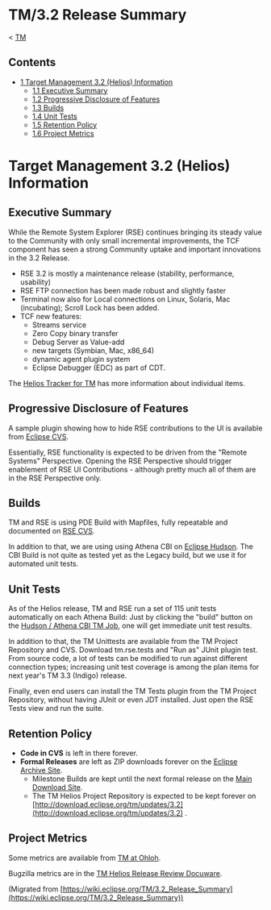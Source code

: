

TM/3.2 Release Summary
======================

< [TM](./TM "TM")

Contents
--------

*   [1 Target Management 3.2 (Helios) Information](#Target-Management-3.2-.28Helios.29-Information)
    *   [1.1 Executive Summary](#Executive-Summary)
    *   [1.2 Progressive Disclosure of Features](#Progressive-Disclosure-of-Features)
    *   [1.3 Builds](#Builds)
    *   [1.4 Unit Tests](#Unit-Tests)
    *   [1.5 Retention Policy](#Retention-Policy)
    *   [1.6 Project Metrics](#Project-Metrics)

Target Management 3.2 (Helios) Information
==========================================

Executive Summary
-----------------

While the Remote System Explorer (RSE) continues bringing its steady value to the Community with only small incremental improvements, the TCF component has seen a strong Community uptake and important innovations in the 3.2 Release.

*   RSE 3.2 is mostly a maintenance release (stability, performance, usability)
*   RSE FTP connection has been made robust and slightly faster
*   Terminal now also for Local connections on Linux, Solaris, Mac (incubating); Scroll Lock has been added.
*   TCF new features:
    *   Streams service
    *   Zero Copy binary transfer
    *   Debug Server as Value-add
    *   new targets (Symbian, Mac, x86_64)
    *   dynamic agent plugin system
    *   Eclipse Debugger (EDC) as part of CDT.

The [Helios Tracker for TM](http://eclipse.org/helios/planning/SimultaneousReleaseOverview.php?action=project&projectid=tools.tm) has more information about individual items.

Progressive Disclosure of Features
----------------------------------

A sample plugin showing how to hide RSE contributions to the UI is available from [Eclipse CVS](http://dev.eclipse.org/viewcvs/index.cgi/org.eclipse.tm.rse/plugins/org.eclipse.rse.ui.capabilities/plugin.xml?root=Tools_Project&view=markup).

Essentially, RSE functionality is expected to be driven from the "Remote Systems" Perspective. Opening the RSE Perspective should trigger enablement of RSE UI Contributions - although pretty much all of them are in the RSE Perspective only.

Builds
------

TM and RSE is using PDE Build with Mapfiles, fully repeatable and documented on [RSE CVS](http://dev.eclipse.org/viewcvs/index.cgi/org.eclipse.tm.rse/releng/org.eclipse.rse.build/README_build.txt?root=Tools_Project&view=markup).

In addition to that, we are using using Athena CBI on [Eclipse Hudson](https://hudson.eclipse.org/hudson/job/cbi-tm-3.2-integration/). The CBI Build is not quite as tested yet as the Legacy build, but we use it for automated unit tests.

Unit Tests
----------

As of the Helios release, TM and RSE run a set of 115 unit tests automatically on each Athena Build: Just by clicking the "build" button on the [Hudson / Athena CBI TM Job](https://hudson.eclipse.org/hudson/job/cbi-tm-3.2-integration/), one will get immediate unit test results.

In addition to that, the TM Unittests are available from the TM Project Repository and CVS. Download tm.rse.tests and "Run as" JUnit plugin test. From source code, a lot of tests can be modified to run against different connection types; increasing unit test coverage is among the plan items for next year's TM 3.3 (Indigo) release.

Finally, even end users can install the TM Tests plugin from the TM Project Repository, without having JUnit or even JDT installed. Just open the RSE Tests view and run the suite.

Retention Policy
----------------

*   **Code in CVS** is left in there forever.
*   **Formal Releases** are left as ZIP downloads forever on the [Eclipse Archive Site](http://archive.eclipse.org/tm/downloads).
    *   Milestone Builds are kept until the next formal release on the [Main Download Site](http://download.eclipse.org/tm/downloads).
    *   The TM Helios Project Repository is expected to be kept forever on [http://download.eclipse.org/tm/updates/3.2](http://download.eclipse.org/tm/updates/3.2) .

Project Metrics
---------------

Some metrics are available from [TM at Ohloh](http://www.ohloh.net/p/5640/analyses/latest).

Bugzilla metrics are in the [TM Helios Release Review Docuware](https://www.eclipse.org/project-slides/Helios/TM_Helios_Release.pdf).


(Migrated from [https://wiki.eclipse.org/TM/3.2_Release_Summary](https://wiki.eclipse.org/TM/3.2_Release_Summary))